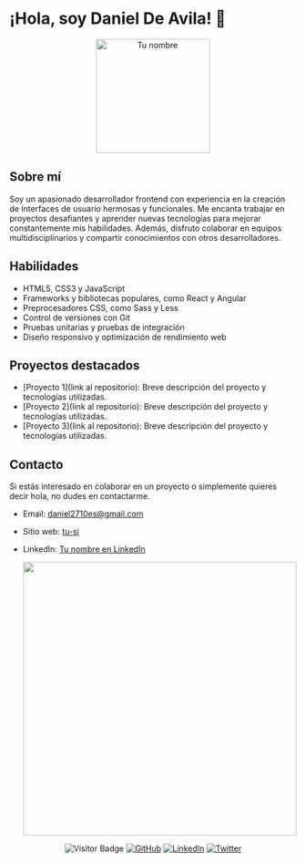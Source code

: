 # ¡Hola, soy Daniel De Avila! 👋

<p align="center">
  <img src="https://your-image-url" alt="Tu nombre" width="200" height="200">
</p>

## Sobre mí

Soy un apasionado desarrollador frontend con experiencia en la creación de interfaces de usuario hermosas y funcionales. Me encanta trabajar en proyectos desafiantes y aprender nuevas tecnologías para mejorar constantemente mis habilidades. Además, disfruto colaborar en equipos multidisciplinarios y compartir conocimientos con otros desarrolladores.

## Habilidades

- HTML5, CSS3 y JavaScript
- Frameworks y bibliotecas populares, como React y Angular
- Preprocesadores CSS, como Sass y Less
- Control de versiones con Git
- Pruebas unitarias y pruebas de integración
- Diseño responsivo y optimización de rendimiento web

## Proyectos destacados

- [Proyecto 1](link al repositorio): Breve descripción del proyecto y tecnologías utilizadas.
- [Proyecto 2](link al repositorio): Breve descripción del proyecto y tecnologías utilizadas.
- [Proyecto 3](link al repositorio): Breve descripción del proyecto y tecnologías utilizadas.

## Contacto

Si estás interesado en colaborar en un proyecto o simplemente quieres decir hola, no dudes en contactarme.

- Email: [daniel2710es@gmail.com](mailto:daniel2710es@gmail.com)
- Sitio web: [tu-si](https://portfolio-74dtqdwvi-daniel2710.vercel.app/)
- LinkedIn: [Tu nombre en LinkedIn](https://www.linkedin.com/in/daniel-de-avila)


  <div style="width:100%;height:0;padding-bottom:100%;position:relative;">
    <img src="https://giphy.com/embed/BaDsH4FpMBnqdK8J0g" width="100%" height="100%" style="position:absolute" frameBorder="0" class="giphy-embed"           allowFullScreen></img>
  </div>

<div align="center">

![Visitor Badge](https://visitor-badge.laobi.icu/badge?page_id=tu-nombre.tu-nombre)
[![GitHub](https://img.shields.io/github/followers/tu-nombre?label=Follow&style=social)](https://github.com/tu-nombre)
[![LinkedIn](https://img.shields.io/badge/LinkedIn-Connect-blue)](https://www.linkedin.com/in/tu-nombre)
[![Twitter](https://img.shields.io/twitter/follow/tu-nombre?style=social)](https://twitter.com/tu-nombre)

</div>
